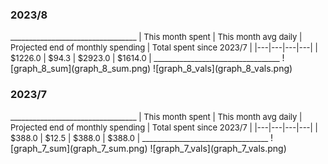 

### 2023/8


<font size="2">
__________________________________
| This month spent | This month avg daily | Projected end of monthly spending | Total spent since 2023/7 |
|---|---|---|---|
| $1226.0  |  $94.3  | $2923.0  |  $1614.0  |
__________________________________
</font>
![graph_8_sum](graph_8_sum.png)
![graph_8_vals](graph_8_vals.png)


### 2023/7


<font size="2">
__________________________________
| This month spent | This month avg daily | Projected end of monthly spending | Total spent since 2023/7 |
|---|---|---|---|
| $388.0  |  $12.5  | $388.0  |  $388.0  |
__________________________________
</font>
![graph_7_sum](graph_7_sum.png)
![graph_7_vals](graph_7_vals.png)